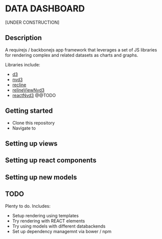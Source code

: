 # DATA DASHBOARD
[UNDER CONSTRUCTION]

## Description
A requirejs / backbonejs app framework that leverages a set of JS libraries for rendering complex and related datasets as charts and graphs.

Libraries include:

* [d3]()
* [nvd3](http://nvd3.org)
* [recline](http://okfnlabs.org/recline/)
* [relineViewNvd3](https://github.com/NuCivic/recline.view.nvd3.js)
* [reactNvd3](https://github.com/NuCivic/react-nvd3/blob/master/dist/react-nvd3.js) @@TODO

## Getting started
* Clone this repository
* Navigate to 

## Setting up views

## Setting up react components

## Setting up new models

## TODO
Plenty to do. Includes:

* Setup rendering using templates
* Try rendering with REACT elements
* Try using models with different databackends
* Set up dependency managemnt via bower / npm

